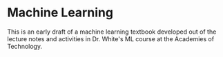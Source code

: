# Machine Learning

This is an early draft of a machine learning textbook developed out of the lecture notes and activities in Dr. White's ML
course at the Academies of Technology.

```{tableofcontents}
```
